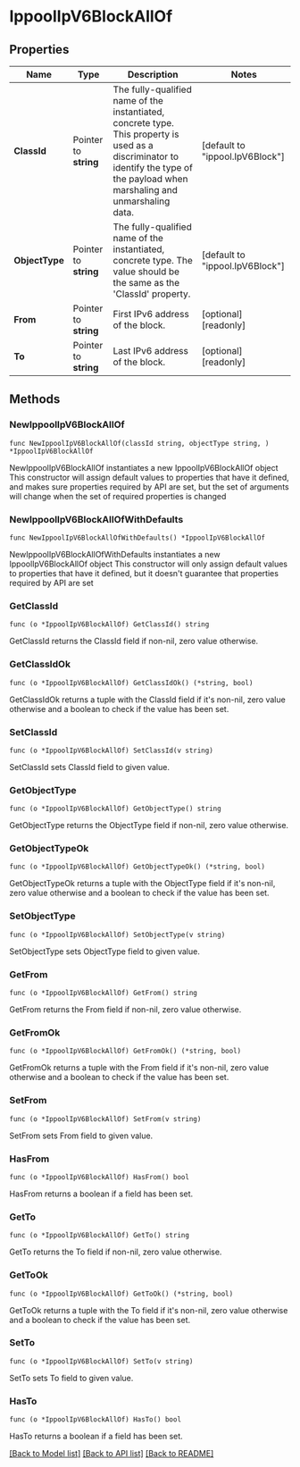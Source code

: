 # IppoolIpV6BlockAllOf

## Properties

Name | Type | Description | Notes
------------ | ------------- | ------------- | -------------
**ClassId** | Pointer to **string** | The fully-qualified name of the instantiated, concrete type. This property is used as a discriminator to identify the type of the payload when marshaling and unmarshaling data. | [default to "ippool.IpV6Block"]
**ObjectType** | Pointer to **string** | The fully-qualified name of the instantiated, concrete type. The value should be the same as the &#39;ClassId&#39; property. | [default to "ippool.IpV6Block"]
**From** | Pointer to **string** | First IPv6 address of the block. | [optional] [readonly] 
**To** | Pointer to **string** | Last IPv6 address of the block. | [optional] [readonly] 

## Methods

### NewIppoolIpV6BlockAllOf

`func NewIppoolIpV6BlockAllOf(classId string, objectType string, ) *IppoolIpV6BlockAllOf`

NewIppoolIpV6BlockAllOf instantiates a new IppoolIpV6BlockAllOf object
This constructor will assign default values to properties that have it defined,
and makes sure properties required by API are set, but the set of arguments
will change when the set of required properties is changed

### NewIppoolIpV6BlockAllOfWithDefaults

`func NewIppoolIpV6BlockAllOfWithDefaults() *IppoolIpV6BlockAllOf`

NewIppoolIpV6BlockAllOfWithDefaults instantiates a new IppoolIpV6BlockAllOf object
This constructor will only assign default values to properties that have it defined,
but it doesn't guarantee that properties required by API are set

### GetClassId

`func (o *IppoolIpV6BlockAllOf) GetClassId() string`

GetClassId returns the ClassId field if non-nil, zero value otherwise.

### GetClassIdOk

`func (o *IppoolIpV6BlockAllOf) GetClassIdOk() (*string, bool)`

GetClassIdOk returns a tuple with the ClassId field if it's non-nil, zero value otherwise
and a boolean to check if the value has been set.

### SetClassId

`func (o *IppoolIpV6BlockAllOf) SetClassId(v string)`

SetClassId sets ClassId field to given value.


### GetObjectType

`func (o *IppoolIpV6BlockAllOf) GetObjectType() string`

GetObjectType returns the ObjectType field if non-nil, zero value otherwise.

### GetObjectTypeOk

`func (o *IppoolIpV6BlockAllOf) GetObjectTypeOk() (*string, bool)`

GetObjectTypeOk returns a tuple with the ObjectType field if it's non-nil, zero value otherwise
and a boolean to check if the value has been set.

### SetObjectType

`func (o *IppoolIpV6BlockAllOf) SetObjectType(v string)`

SetObjectType sets ObjectType field to given value.


### GetFrom

`func (o *IppoolIpV6BlockAllOf) GetFrom() string`

GetFrom returns the From field if non-nil, zero value otherwise.

### GetFromOk

`func (o *IppoolIpV6BlockAllOf) GetFromOk() (*string, bool)`

GetFromOk returns a tuple with the From field if it's non-nil, zero value otherwise
and a boolean to check if the value has been set.

### SetFrom

`func (o *IppoolIpV6BlockAllOf) SetFrom(v string)`

SetFrom sets From field to given value.

### HasFrom

`func (o *IppoolIpV6BlockAllOf) HasFrom() bool`

HasFrom returns a boolean if a field has been set.

### GetTo

`func (o *IppoolIpV6BlockAllOf) GetTo() string`

GetTo returns the To field if non-nil, zero value otherwise.

### GetToOk

`func (o *IppoolIpV6BlockAllOf) GetToOk() (*string, bool)`

GetToOk returns a tuple with the To field if it's non-nil, zero value otherwise
and a boolean to check if the value has been set.

### SetTo

`func (o *IppoolIpV6BlockAllOf) SetTo(v string)`

SetTo sets To field to given value.

### HasTo

`func (o *IppoolIpV6BlockAllOf) HasTo() bool`

HasTo returns a boolean if a field has been set.


[[Back to Model list]](../README.md#documentation-for-models) [[Back to API list]](../README.md#documentation-for-api-endpoints) [[Back to README]](../README.md)


